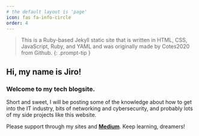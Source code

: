 ```yaml
---
# the default layout is 'page'
icon: fas fa-info-circle
order: 4
---
```


<!--
Add Markdown syntax content to file `_tabs/about.md`{: .filepath } and it will show up on this page.
{: .prompt-tip }
-->

> This is a Ruby-based Jekyll static site that is written in HTML, CSS, JavaScript, Ruby, and YAML and was originally made by Cotes2020 from Github.
{: .prompt-tip }

## Hi, my name is Jiro!
### Welcome to my tech blogsite.

Short and sweet, I will be posting some of the knowledge about how to get into the IT industry, bits of networking and cybersecurity, and probably lots of my side projects like this website.

Please support through my sites and [**Medium**](https://genkiganko.medium.com/).
Keep learning, dreamers!


